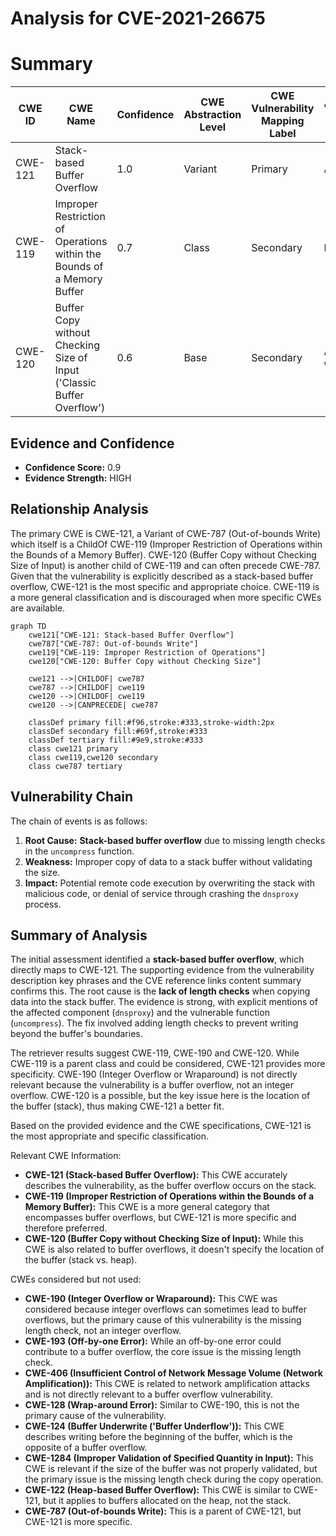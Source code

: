 # Analysis for CVE-2021-26675

# Summary
| CWE ID | CWE Name | Confidence | CWE Abstraction Level | CWE Vulnerability Mapping Label | CWE-Vulnerability Mapping Notes |
|---|---|---|---|---|---|
| CWE-121 | Stack-based Buffer Overflow | 1.0 | Variant | Primary | Allowed |
| CWE-119 | Improper Restriction of Operations within the Bounds of a Memory Buffer | 0.7 | Class | Secondary | Discouraged |
| CWE-120 | Buffer Copy without Checking Size of Input ('Classic Buffer Overflow') | 0.6 | Base | Secondary | Allowed-with-Review |

## Evidence and Confidence

*   **Confidence Score:** 0.9
*   **Evidence Strength:** HIGH

## Relationship Analysis
The primary CWE is CWE-121, a Variant of CWE-787 (Out-of-bounds Write) which itself is a ChildOf CWE-119 (Improper Restriction of Operations within the Bounds of a Memory Buffer). CWE-120 (Buffer Copy without Checking Size of Input) is another child of CWE-119 and can often precede CWE-787. Given that the vulnerability is explicitly described as a stack-based buffer overflow, CWE-121 is the most specific and appropriate choice. CWE-119 is a more general classification and is discouraged when more specific CWEs are available.

```mermaid
graph TD
    cwe121["CWE-121: Stack-based Buffer Overflow"]
    cwe787["CWE-787: Out-of-bounds Write"]
    cwe119["CWE-119: Improper Restriction of Operations"]
    cwe120["CWE-120: Buffer Copy without Checking Size"]

    cwe121 -->|CHILDOF| cwe787
    cwe787 -->|CHILDOF| cwe119
    cwe120 -->|CHILDOF| cwe119
    cwe120 -->|CANPRECEDE| cwe787

    classDef primary fill:#f96,stroke:#333,stroke-width:2px
    classDef secondary fill:#69f,stroke:#333
    classDef tertiary fill:#9e9,stroke:#333
    class cwe121 primary
    class cwe119,cwe120 secondary
    class cwe787 tertiary
```

## Vulnerability Chain
The chain of events is as follows:
1.  **Root Cause:** **Stack-based buffer overflow** due to missing length checks in the `uncompress` function.
2.  **Weakness:** Improper copy of data to a stack buffer without validating the size.
3.  **Impact:** Potential remote code execution by overwriting the stack with malicious code, or denial of service through crashing the `dnsproxy` process.

## Summary of Analysis
The initial assessment identified a **stack-based buffer overflow**, which directly maps to CWE-121. The supporting evidence from the vulnerability description key phrases and the CVE reference links content summary confirms this. The root cause is the **lack of length checks** when copying data into the stack buffer. The evidence is strong, with explicit mentions of the affected component (`dnsproxy`) and the vulnerable function (`uncompress`). The fix involved adding length checks to prevent writing beyond the buffer's boundaries.

The retriever results suggest CWE-119, CWE-190 and CWE-120. While CWE-119 is a parent class and could be considered, CWE-121 provides more specificity. CWE-190 (Integer Overflow or Wraparound) is not directly relevant because the vulnerability is a buffer overflow, not an integer overflow. CWE-120 is a possible, but the key issue here is the location of the buffer (stack), thus making CWE-121 a better fit.

Based on the provided evidence and the CWE specifications, CWE-121 is the most appropriate and specific classification.

Relevant CWE Information:

*   **CWE-121 (Stack-based Buffer Overflow):** This CWE accurately describes the vulnerability, as the buffer overflow occurs on the stack.
*   **CWE-119 (Improper Restriction of Operations within the Bounds of a Memory Buffer):** This CWE is a more general category that encompasses buffer overflows, but CWE-121 is more specific and therefore preferred.
*   **CWE-120 (Buffer Copy without Checking Size of Input):** While this CWE is also related to buffer overflows, it doesn't specify the location of the buffer (stack vs. heap).

CWEs considered but not used:

*   **CWE-190 (Integer Overflow or Wraparound):** This CWE was considered because integer overflows can sometimes lead to buffer overflows, but the primary cause of this vulnerability is the missing length check, not an integer overflow.
*   **CWE-193 (Off-by-one Error):** While an off-by-one error could contribute to a buffer overflow, the core issue is the missing length check.
*   **CWE-406 (Insufficient Control of Network Message Volume (Network Amplification)):** This CWE is related to network amplification attacks and is not directly relevant to a buffer overflow vulnerability.
*   **CWE-128 (Wrap-around Error):** Similar to CWE-190, this is not the primary cause of the vulnerability.
*   **CWE-124 (Buffer Underwrite ('Buffer Underflow')):** This CWE describes writing before the beginning of the buffer, which is the opposite of a buffer overflow.
*   **CWE-1284 (Improper Validation of Specified Quantity in Input):** This CWE is relevant if the size of the buffer was not properly validated, but the primary issue is the missing length check during the copy operation.
*   **CWE-122 (Heap-based Buffer Overflow):** This CWE is similar to CWE-121, but it applies to buffers allocated on the heap, not the stack.
*   **CWE-787 (Out-of-bounds Write):** This is a parent of CWE-121, but CWE-121 is more specific.